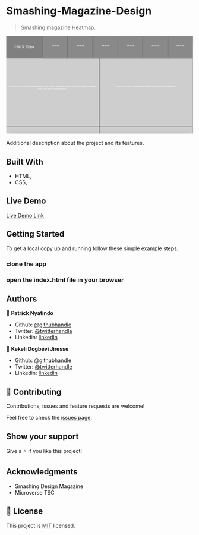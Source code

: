 # Smashing-Magazine-Design

> Smashing magazine Heatmap.

![screenshot](./img/screenshot.png)

Additional description about the project and its features.

## Built With

- HTML,
- CSS,

## Live Demo

[Live Demo Link](https://sleepy-minsky-606129.netlify.com/)

## Getting Started

To get a local copy up and running follow these simple example steps.

### clone the app

### open the index.html file in your browser

## Authors

👤 **Patrick Nyatindo**

- Github: [@githubhandle](https://github.com/nyatindopatrick)
- Twitter: [@twitterhandle](https://twitter.com/nyatindopatrick)
- Linkedin: [linkedin](https://linkedin.com/in/nyatindopatrick)

👤 **Kekeli Dogbevi Jiresse**

- Github: [@githubhandle](https://github.com/kelibst)
- Twitter: [@twitterhandle](https://twitter.com/keli_booster)
- Linkedin: [linkedin](https://www.linkedin.com/in/kekeli-dogbevi-958272108/)

## 🤝 Contributing

Contributions, issues and feature requests are welcome!

Feel free to check the [issues page](https://github.com/nyatindopatrick/Smashing-Magazine-Design/issues).

## Show your support

Give a ⭐️ if you like this project!

## Acknowledgments

- Smashing Design Magazine
- Microverse TSC

## 📝 License

This project is [MIT](lic.url) licensed.
